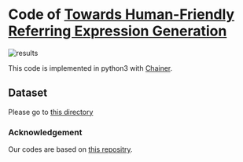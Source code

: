 # Code of [Towards Human-Friendly Referring Expression Generation](https://arxiv.org/abs/1811.12104)

![results](https://github.com/mikittt/Human_Friendly_REG/tree/master/demo/fig1.png)

This code is implemented in python3 with [Chainer](https://github.com/chainer/chainer).

## Dataset

Please go to [this directory](https://github.com/mikittt/Human_Friendly_REG/tree/master/pyutils/refer2/)

### Acknowledgement
Our codes are based on [this repositry](https://github.com/lichengunc/speaker_listener_reinforcer).
